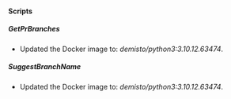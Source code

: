 
#### Scripts
##### GetPrBranches
- Updated the Docker image to: *demisto/python3:3.10.12.63474*.
##### SuggestBranchName
- Updated the Docker image to: *demisto/python3:3.10.12.63474*.